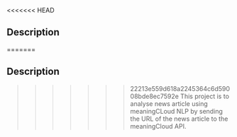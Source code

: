 <<<<<<< HEAD
## Description
=======
## Description
>>>>>>> 22213e559d618a2245364c6d59008bde8ec7592e
This project is to analyse news article using meaningCLoud NLP by sending the URL of the news article to the meaningCloud API.